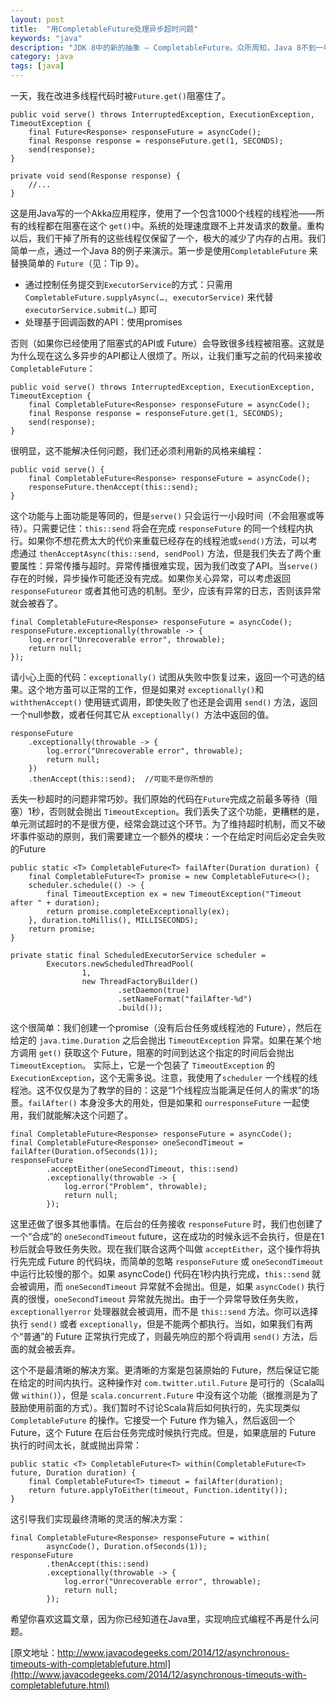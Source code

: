 ```yaml
---
layout: post
title:  "用CompletableFuture处理异步超时问题"
keywords: "java"
description: "JDK 8中的新的抽象 – CompletableFuture。众所周知，Java 8不到一年就会发布，CompletableFuture extends Future提供了方法，一元操作符和促进异步性以及事件驱动编程模型，它并不止步于旧版本的Java中。如果你打开JavaDoc of CompletableFuture你一定会感到震惊"
category: java 
tags: [java]
---
```

一天，我在改进多线程代码时被`Future.get()`阻塞住了。

```
public void serve() throws InterruptedException, ExecutionException, TimeoutException {
    final Future<Response> responseFuture = asyncCode();
    final Response response = responseFuture.get(1, SECONDS);
    send(response);
}
 
private void send(Response response) {
    //...
}
```

这是用Java写的一个Akka应用程序，使用了一个包含1000个线程的线程池——所有的线程都在阻塞在这个 `get()`中。系统的处理速度跟不上并发请求的数量。重构以后，我们干掉了所有的这些线程仅保留了一个，极大的减少了内存的占用。我们简单一点，通过一个Java 8的例子来演示。第一步是使用`CompletableFuture` 来替换简单的 `Future`（见：Tip 9）。

 * 通过控制任务提交到`ExecutorService`的方式：只需用 `CompletableFuture.supplyAsync(…, executorService)` 来代替 `executorService.submit(…)` 即可
 * 处理基于回调函数的API：使用promises
 
否则（如果你已经使用了阻塞式的API或 Future<T>）会导致很多线程被阻塞。这就是为什么现在这么多异步的API都让人很烦了。所以，让我们重写之前的代码来接收`CompletableFuture`：

```
public void serve() throws InterruptedException, ExecutionException, TimeoutException {
    final CompletableFuture<Response> responseFuture = asyncCode();
    final Response response = responseFuture.get(1, SECONDS);
    send(response);
}
```
很明显，这不能解决任何问题，我们还必须利用新的风格来编程：

```
public void serve() {
    final CompletableFuture<Response> responseFuture = asyncCode();
    responseFuture.thenAccept(this::send);
}
```
这个功能与上面功能是等同的，但是`serve()` 只会运行一小段时间（不会阻塞或等待）。只需要记住：`this::send` 将会在完成 `responseFuture` 的同一个线程内执行。如果你不想花费太大的代价来重载已经存在的线程池或`send()`方法，可以考虑通过 `thenAcceptAsync(this::send, sendPool)` 方法，但是我们失去了两个重要属性：异常传播与超时。异常传播很难实现，因为我们改变了API。当`serve()`存在的时候，异步操作可能还没有完成。如果你关心异常，可以考虑返回 `responseFutureor` 或者其他可选的机制。至少，应该有异常的日志，否则该异常就会被吞了。

```
final CompletableFuture<Response> responseFuture = asyncCode();
responseFuture.exceptionally(throwable -> {
    log.error("Unrecoverable error", throwable);
    return null;
});
```
请小心上面的代码：`exceptionally()` 试图从失败中恢复过来，返回一个可选的结果。这个地方虽可以正常的工作，但是如果对 `exceptionally()`和`withthenAccept()` 使用链式调用，即使失败了也还是会调用 `send()` 方法，返回一个null参数，或者任何其它从 `exceptionally() `方法中返回的值。

```
responseFuture
    .exceptionally(throwable -> {
        log.error("Unrecoverable error", throwable);
        return null;
    })
    .thenAccept(this::send);  //可能不是你所想的
```
丢失一秒超时的问题非常巧妙。我们原始的代码在`Future`完成之前最多等待（阻塞）1秒，否则就会抛出 `TimeoutException`。我们丢失了这个功能，更糟糕的是，单元测试超时的不是很方便，经常会跳过这个环节。为了维持超时机制，而又不破坏事件驱动的原则，我们需要建立一个额外的模块：一个在给定时间后必定会失败的Future

```
public static <T> CompletableFuture<T> failAfter(Duration duration) {
    final CompletableFuture<T> promise = new CompletableFuture<>();
    scheduler.schedule(() -> {
        final TimeoutException ex = new TimeoutException("Timeout after " + duration);
        return promise.completeExceptionally(ex);
    }, duration.toMillis(), MILLISECONDS);
    return promise;
}
 
private static final ScheduledExecutorService scheduler =
        Executors.newScheduledThreadPool(
                1,
                new ThreadFactoryBuilder()
                        .setDaemon(true)
                        .setNameFormat("failAfter-%d")
                        .build());
```

这个很简单：我们创建一个promise（没有后台任务或线程池的 Future），然后在给定的 `java.time.Duration` 之后会抛出 `TimeoutException` 异常。如果在某个地方调用 `get()` 获取这个 Future，阻塞的时间到达这个指定的时间后会抛出 `TimeoutException`。
实际上，它是一个包装了 `TimeoutException` 的 `ExecutionException`，这个无需多说。注意，我使用了`scheduler` 一个线程的线程池。这不仅仅是为了教学的目的：这是“1个线程应当能满足任何人的需求”的场景。`failAfter()` 本身没多大的用处，但是如果和 `ourresponseFuture` 一起使用，我们就能解决这个问题了。

```
final CompletableFuture<Response> responseFuture = asyncCode();
final CompletableFuture<Response> oneSecondTimeout = failAfter(Duration.ofSeconds(1));
responseFuture
        .acceptEither(oneSecondTimeout, this::send)
        .exceptionally(throwable -> {
            log.error("Problem", throwable);
            return null;
        });
```

这里还做了很多其他事情。在后台的任务接收 `responseFuture` 时，我们也创建了一个“合成”的 `oneSecondTimeout` future，这在成功的时候永远不会执行，但是在1秒后就会导致任务失败。现在我们联合这两个叫做 `acceptEither`，这个操作将执行先完成 Future 的代码块，而简单的忽略 `responseFuture` 或 `oneSecondTimeout` 中运行比较慢的那个。如果 asyncCode() 代码在1秒内执行完成，`this::send` 就会被调用，而 `oneSecondTimeout` 异常就不会抛出。但是，如果 `asyncCode()` 执行真的很慢，`oneSecondTimeout` 异常就先抛出。由于一个异常导致任务失败，`exceptionallyerror` 处理器就会被调用，而不是 `this::send` 方法。你可以选择执行 `send()` 或者 `exceptionally`，但是不能两个都执行。当如，如果我们有两个“普通”的 Future 正常执行完成了，则最先响应的那个将调用 `send()` 方法，后面的就会被丢弃。

这个不是最清晰的解决方案。更清晰的方案是包装原始的 Future，然后保证它能在给定的时间内执行。这种操作对 `com.twitter.util.Future` 是可行的（Scala叫做 `within()`），但是 `scala.concurrent.Future` 中没有这个功能（据推测是为了鼓励使用前面的方式）。我们暂时不讨论Scala背后如何执行的，先实现类似 `CompletableFuture` 的操作。它接受一个 Future 作为输入，然后返回一个 Future，这个 Future 在后台任务完成时候执行完成。但是，如果底层的 Future 执行的时间太长，就或抛出异常：

```
public static <T> CompletableFuture<T> within(CompletableFuture<T> future, Duration duration) {
    final CompletableFuture<T> timeout = failAfter(duration);
    return future.applyToEither(timeout, Function.identity());
}
```
这引导我们实现最终清晰的灵活的解决方案：

```
final CompletableFuture<Response> responseFuture = within(
        asyncCode(), Duration.ofSeconds(1));
responseFuture
        .thenAccept(this::send)
        .exceptionally(throwable -> {
            log.error("Unrecoverable error", throwable);
            return null;
        });
```
希望你喜欢这篇文章，因为你已经知道在Java里，实现响应式编程不再是什么问题。

[原文地址：http://www.javacodegeeks.com/2014/12/asynchronous-timeouts-with-completablefuture.html](http://www.javacodegeeks.com/2014/12/asynchronous-timeouts-with-completablefuture.html)
